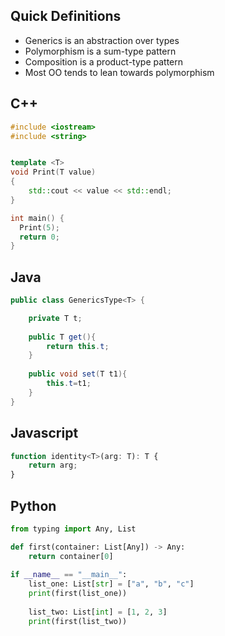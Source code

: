 ## Quick Definitions

* Generics is an abstraction over types
* Polymorphism is a sum-type pattern
* Composition is a product-type pattern
* Most OO tends to lean towards polymorphism


## C++


```c++
#include <iostream>
#include <string>


template <T>
void Print(T value) 
{
    std::cout << value << std::endl;
}

int main() {
  Print(5);
  return 0;
}

```

## Java

```java
public class GenericsType<T> {

	private T t;
	
	public T get(){
		return this.t;
	}
	
	public void set(T t1){
		this.t=t1;
	}
}
```

## Javascript

```javascript
function identity<T>(arg: T): T {
	return arg;
}
```

## Python

```Python
from typing import Any, List

def first(container: List[Any]) -> Any:
    return container[0]
  
if __name__ == "__main__":
    list_one: List[str] = ["a", "b", "c"]
    print(first(list_one))
    
    list_two: List[int] = [1, 2, 3]
    print(first(list_two))
```
